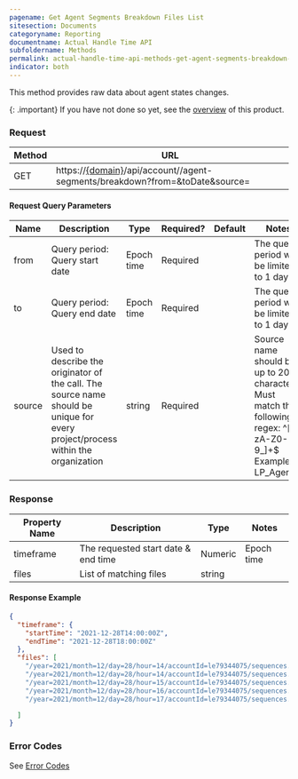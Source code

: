 ```yaml
---
pagename: Get Agent Segments Breakdown Files List
sitesection: Documents
categoryname: Reporting
documentname: Actual Handle Time API
subfoldername: Methods
permalink: actual-handle-time-api-methods-get-agent-segments-breakdown-files-list.html
indicator: both
---
```


This method provides raw data about agent states changes.

{: .important}
If you have not done so yet, see the [overview](actual-handle-time-api-overview.html) of this product.

### Request

| Method | URL                                                                                                                                                       |
|--------|-----------------------------------------------------------------------------------------------------------------------------------------------------------|
| GET    | https://[{domain}](/agent-domain-domain-api.html)/api/account/<accountId>/agent-segments/breakdown?from=<timestamp>&toDate<timestamp>&source=<sourceName> |

#### Request Query Parameters

| Name   | Description                                                                                                                     | Type       | Required? | Default | Notes                                                                                                                  |
|--------|---------------------------------------------------------------------------------------------------------------------------------|------------|-----------|---------|------------------------------------------------------------------------------------------------------------------------|
| from   | Query period: Query start date                                                                                                  | Epoch time | Required  |         | The query period will be limited to 1 day                                                                              |
| to     | Query period: Query end date                                                                                                    | Epoch time | Required  |         | The query period will be limited to 1 day                                                                              |
| source | Used to describe the originator of the call. The source name should be unique for every project/process within the organization | string     | Required  |         | Source name should be up to 20 characters </br>Must match the following regex: ^[a-zA-Z0-9_]+$</br>Example: LP_AgentUI |

### Response

| Property Name | Description                         | Type    | Notes      |
|---------------|-------------------------------------|---------|------------|
| timeframe     | The requested start date & end time | Numeric | Epoch time |
| files         | List of matching files              | string  |            |

#### Response Example

```json
{
  "timeframe": {
    "startTime": "2021-12-28T14:00:00Z",
    "endTime": "2021-12-28T18:00:00Z"
  },
  "files": [
    "/year=2021/month=12/day=28/hour=14/accountId=le79344075/sequences.1642602416000.20220117180636.00053.json.gz",
    "/year=2021/month=12/day=28/hour=14/accountId=le79344075/sequences.1642602416000.20220117180636.00054.json.gz",
    "/year=2021/month=12/day=28/hour=15/accountId=le79344075/sequences.1642602416000.20220117180636.00055.json.gz",
    "/year=2021/month=12/day=28/hour=16/accountId=le79344075/sequences.1642602416000.20220117180636.00056.json.gz",
    "/year=2021/month=12/day=28/hour=17/accountId=le79344075/sequences.1642602416000.20220117180636.00057.json.gz"

  ]
}
```

### Error Codes

See [Error Codes](actual-handle-time-api-error-codes.html.html)
